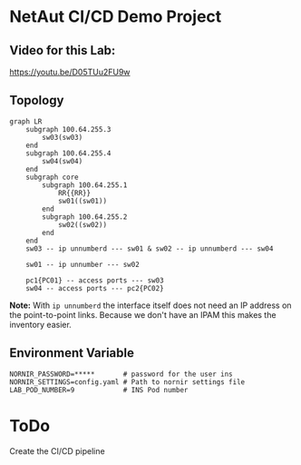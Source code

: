 # NetAut CI/CD Demo Project

## Video for this Lab:
https://youtu.be/D05TUu2FU9w

## Topology

```mermaid
graph LR
    subgraph 100.64.255.3
        sw03(sw03)
    end
    subgraph 100.64.255.4
        sw04(sw04)
    end
    subgraph core
        subgraph 100.64.255.1
            RR{{RR}}
            sw01((sw01))
        end
        subgraph 100.64.255.2
            sw02((sw02))
        end
    end
    sw03 -- ip unnumberd --- sw01 & sw02 -- ip unnumberd --- sw04
    
    sw01 -- ip unnumber --- sw02
    
    pc1{PC01} -- access ports --- sw03
    sw04 -- access ports --- pc2{PC02}
```

**Note:** With `ip unnumberd` the interface itself does not need an IP address on the point-to-point links. Because we don't have an IPAM this makes the inventory easier.

## Environment Variable


```
NORNIR_PASSWORD=*****       # password for the user ins
NORNIR_SETTINGS=config.yaml # Path to nornir settings file
LAB_POD_NUMBER=9            # INS Pod number
```


# ToDo

Create the CI/CD pipeline
